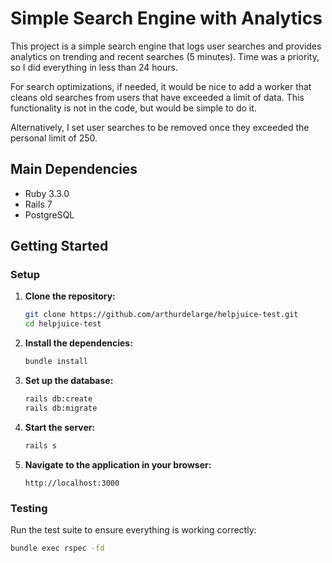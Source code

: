 # Simple Search Engine with Analytics

This project is a simple search engine that logs user searches and provides analytics on trending and recent searches (5 minutes). Time was a priority, so I did everything in less than 24 hours.

For search optimizations, if needed, it would be nice to add a worker that cleans old searches from users that have exceeded a limit of data. This functionality is not in the code, but would be simple to do it.

Alternatively, I set user searches to be removed once they exceeded the personal limit of 250.

## Main Dependencies

- Ruby 3.3.0
- Rails 7
- PostgreSQL

## Getting Started

### Setup

1. **Clone the repository:**

    ```bash
    git clone https://github.com/arthurdelarge/helpjuice-test.git
    cd helpjuice-test
    ```

2. **Install the dependencies:**

    ```bash
    bundle install
    ```

3. **Set up the database:**

    ```bash
    rails db:create
    rails db:migrate
    ```

4. **Start the server:**

    ```bash
    rails s
    ```

5. **Navigate to the application in your browser:**

    ```
    http://localhost:3000
    ```

### Testing

Run the test suite to ensure everything is working correctly:

```bash
bundle exec rspec -fd
